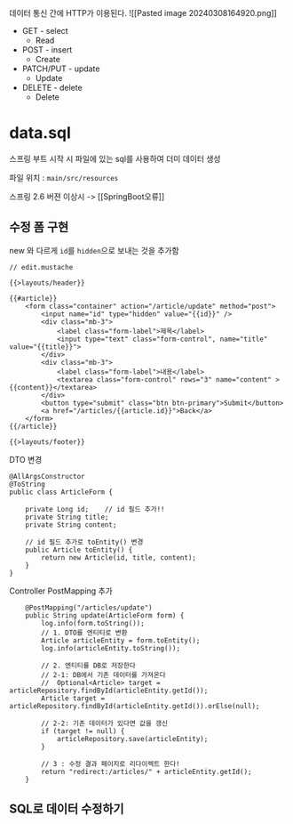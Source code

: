

데이터 통신 간에 HTTP가 이용된다.
![[Pasted image 20240308164920.png]]
- GET - select
	- Read
- POST - insert
	- Create
- PATCH/PUT - update
	- Update
- DELETE - delete
	- Delete


# data.sql

스프링 부트 시작 시 파일에 있는 sql를 사용하여 더미 데이터 생성 

파일 위치 : `main/src/resources` 

스프링 2.6 버젼 이상시 -> [[SpringBoot오류]]



## 수정 폼 구현

new 와 다르게 `id`를 `hidden`으로 보내는 것을 추가함 
```
// edit.mustache

{{>layouts/header}}

{{#article}}
    <form class="container" action="/article/update" method="post">
        <input name="id" type="hidden" value="{{id}}" />
        <div class="mb-3">
            <label class="form-label">제목</label>
            <input type="text" class="form-control", name="title" value="{{title}}">
        </div>
        <div class="mb-3">
            <label class="form-label">내용</label>
            <textarea class="form-control" rows="3" name="content" >{{content}}</textarea>
        </div>
        <button type="submit" class="btn btn-primary">Submit</button>
        <a href="/articles/{{article.id}}">Back</a>
    </form>
{{/article}}

{{>layouts/footer}}
```

DTO 변경
```
@AllArgsConstructor
@ToString
public class ArticleForm {

    private Long id;    // id 필드 추가!!
    private String title;
    private String content;

    // id 필드 추가로 toEntity() 변경
    public Article toEntity() {
        return new Article(id, title, content);
    }
}
```

Controller PostMapping 추가
```
    @PostMapping("/articles/update")
    public String update(ArticleForm form) {
        log.info(form.toString());
        // 1. DTO를 엔티티로 변환
        Article articleEntity = form.toEntity();
        log.info(articleEntity.toString());

        // 2. 엔티티를 DB로 저장한다
        // 2-1: DB에서 기존 데이터를 가져온다
        //  Optional<Article> target = articleRepository.findById(articleEntity.getId());
        Article target = articleRepository.findById(articleEntity.getId()).orElse(null);

        // 2-2: 기존 데이터가 있다면 값을 갱신
        if (target != null) {
            articleRepository.save(articleEntity);
        }

        // 3 : 수정 결과 페이지로 리다이렉트 한다!
        return "redirect:/articles/" + articleEntity.getId();
    }
```

## SQL로 데이터 수정하기
